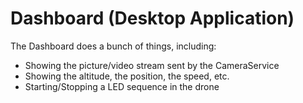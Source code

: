 # Dashboard (Desktop Application)

The Dashboard does a bunch of things, including:
- Showing the picture/video stream sent by the CameraService
- Showing the altitude, the position, the speed, etc.
- Starting/Stopping a LED sequence in the drone
